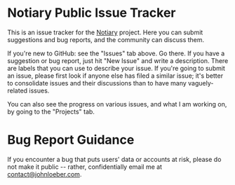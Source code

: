 # Notiary Public Issue Tracker

This is an issue tracker for the [Notiary](https://www.notiary.com) project. 
Here you can submit suggestions and bug reports, and the community can discuss them.

If you're new to GitHub: see the "Issues" tab above. Go there. If you have a 
suggestion or bug report, just hit "New Issue" and write a description. There
are labels that you can use to describe your issue. If you're going to submit 
an issue, please first look if anyone else has filed a similar issue; it's better
to consolidate issues and their discussions than to have many vaguely-related issues.

You can also see the progress on various issues, and what I am working on,
by going to the "Projects" tab. 

# Bug Report Guidance

If you encounter a bug that puts users' data or accounts at risk, please do
not make it public -- rather, confidentially email me at contact@johnloeber.com.
